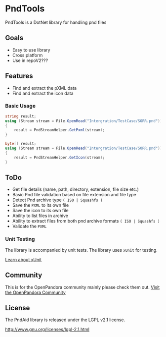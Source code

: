 # PndTools
PndTools is a DotNet library for handling pnd files

## Goals
* Easy to use library
* Cross platform
* Use in repoV2???

## Features
* Find and extract the pXML data
* Find and extract the icon data

### Basic Usage

```csharp
string result;
using (Stream stream = File.OpenRead("Intergration/TestCase/SORR.pnd"))
{
    result = PndStreamHelper.GetPxml(stream);
}
```
```csharp
byte[] result;
using (Stream stream = File.OpenRead("Intergration/TestCase/SORR.pnd"))
{
    result = PndStreamHelper.GetIcon(stream);
}
```

## ToDo
* Get file details (name, path, directory, extension, file size etc.)
* Basic Pnd file validation based on file extension and file type
* Detect Pnd archive type `( ISO | Squashfs )`
* Save the `PXML` to its own file
* Save the icon to its own file
* Ability to list files in archive
* Ability to extract files from both pnd archive formats `( ISO | Squashfs )`
* Validate the `PXML`

### Unit Testing

The library is accompanied by unit tests. The library uses `xUnit` for testing.

[Learn about xUnit](https://xunit.github.io/)

## Community

This is for the OpenPandora community mainly please check them out.
[Visit the OpenPandora Community](http://boards.openpandora.org/)

## License

The PndAid library is released under the LGPL v2.1 license.

<http://www.gnu.org/licenses/lgpl-2.1.html>